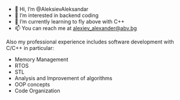 - 👋 Hi, I’m @AleksievAleksandar
- 👀 I’m interested in backend coding
- 🌱 I’m currently learning to fly above with C++
- 📫 You can reach me at alexiev_alexander@abv.bg

Also my professional experience includes software development with C/C++ in particular:
- Memory Management
- RTOS
- STL
- Analysis and Improvement of algorithms
- OOP concepts
- Code Organization

<!---
AleksievAleksandar/AleksievAleksandar is a ✨ special ✨ repository because its `README.md` (this file) appears on your GitHub profile.
You can click the Preview link to take a look at your changes.
--->
